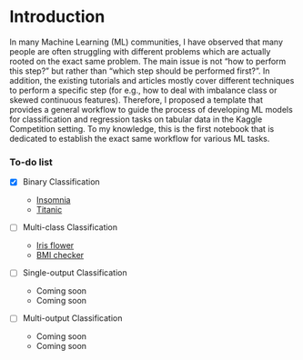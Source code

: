 # Introduction
In many Machine Learning (ML) communities, I have observed that many people are often struggling with different problems which are actually rooted on the exact same problem. The main issue is not “how to perform this step?” but rather than “which step should be performed first?”. In addition, the existing tutorials and articles mostly cover different techniques to perform a specific step (for e.g., how to deal with imbalance class or skewed continuous features). Therefore, I proposed a template that provides a general workflow to guide the process of developing ML models for classification and regression tasks on tabular data in the Kaggle Competition setting. To my knowledge, this is the first notebook that is dedicated to establish the exact same workflow for various ML tasks.


### To-do list 

- [X] Binary Classification 
   
   * [Insomnia](https://www.kaggle.com/competitions/idao-2022-bootcamp-insomnia/overview)
   * [Titanic](https://www.kaggle.com/c/titanic)
- [ ] Multi-class Classification
    * [Iris flower](https://www.kaggle.com/datasets/arshid/iris-flower-dataset)
    * [BMI checker](https://www.kaggle.com/code/sabermohamed/bmi-checker-projet-kmeans)
- [ ] Single-output Classification
    * Coming soon
    * Coming soon
- [ ] Multi-output Classification 
    * Coming soon
    * Coming soon

